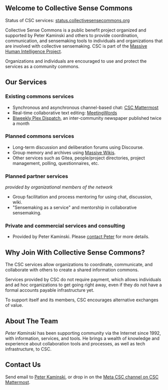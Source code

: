 ## Welcome to Collective Sense Commons

Status of CSC services: [status.collectivesensecommons.org](https://status.collectivesensecommons.org/)

Collective Sense Commons is a public benefit project organized and supported by Peter Kaminski and others to provide coordination, communication, and sensemaking tools to individuals and organizations that are involved with collective sensemaking. CSC is part of the [Massive Human Intelligence Project](https://massivehumanintelligence.org/).

Organizations and individuals are encouraged to use and protect the services as a community commons.

## Our Services

### Existing commons services

- Synchronous and asynchronous channel-based chat: [CSC Mattermost](https://chat.collectivesensecommons.org/)
- Real-time collaborative text editing: [MeetingWords](http://meetingwords.com/)
- [Biweekly Plex Dispatch](https://plex.collectivesensecommons.org/), an inter-community newspaper published twice a month

### Planned commons services

- Long-term discussion and deliberation forums using Discourse.
- Group memory and archives using [Massive Wikis](https://massive.wiki/).
- Other services such as Gitea, people/project directories, project management, polling, questionnaires, etc.

### Planned partner services
_provided by organizational members of the network_

- Group facilitation and process mentoring for using chat, discussion, wiki.
- "Sensemaking as a service" and mentorship in collaborative sensemaking.

### Private and commercial services and consulting

- Provided by Peter Kaminski. Please [contact Peter](mailto:kaminski@istori.com) for more details.

## Why Join With Collective Sense Commons?

The CSC services allow organizations to coordinate, communicate, and collaborate with others to create a shared information commons.

Services provided by CSC do not require payment, which allows individuals and ad hoc organizations to get going right away, even if they do not have a formal accounts payable infrastructure yet.

To support itself and its members, CSC encourages alternative exchanges of value.

## About The Team

_Peter Kaminski_ has been supporting community via the Internet since 1992, with information, services, and tools. He brings a wealth of knowledge and experience about collaboration tools and processes, as well as tech infrastructure, to CSC.

## Contact Us

Send email to [Peter Kaminski](mailto:kaminski@istori.com), or drop in on the [Meta CSC channel on CSC Mattermost](https://chat.collectivesensecommons.org/agora/channels/meta-csc).